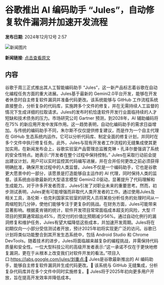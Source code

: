 # ​谷歌推出 AI 编码助手 “Jules”，自动修复软件漏洞并加速开发流程

**发布日期**: 2024年12月12号 2:57

![新闻图片](https://upload.chinaz.com/2024/1212/6386959780870685218121966.png)

**新闻链接**: [点击查看原文](https://www.aibase.com/zh/news/13900)

## 内容

谷歌于周三正式推出其人工智能编码助手 “Jules”，这一新产品标志着谷歌在自动化编程任务方面的重大进展。Jules基于最新的 Gemini2.0平台开发，能够在开发者休息时自主修复软件漏洞并准备代码更改。该系统能够与 GitHub 工作流程系统直接整合，分析复杂的代码库，实施跨多个文件的修复，并在无需持续人工监督的情况下生成详细的拉取请求。Jules的发布时机恰逢软件开发行业面临持续的人才短缺和技术债务的压力。市场研究公司 Gartner 预测，到2028年，AI 辅助编码将在75% 的新应用开发中发挥作用。这一趋势表明，自动化编码助手的需求日益增加。与传统的编码助手不同，朱尔斯不仅仅提供修复建议，而是作为一个自主代理在 GitHub 生态系统内运作。它可以分析代码库、制定全面的修复计划，并同时在多个文件中执行修复任务。此外，Jules与现有开发者工作流程的无缝集成使其更加实用。在新闻发布会上，谷歌实验室产品管理总监雅克琳・孔泽尔曼强调了系统的安全性特点。她表示:“开发者在整个过程中保持控制。” Jules在采取行动前会提出建议计划，用户可以实时监控其代码编写进展，并在合并任何更改之前必须获得明确批准，确保开发过程中的人类监督。Jules不仅是一个编码助手，它也是谷歌更大愿景中的一部分，该愿景是打造能够自主运作的 AI 代理，同时保持人类的监督。该系统由谷歌最新的大型语言模型 Gemini2.0驱动，显著提升了代码理解和生成能力。对于许多开发者而言，Jules引发了对职业未来的重要思考。然而，初步测试表明，Jules更有可能增强而非取代人类开发者的工作。通过使用Jules及相关工具，洛伦斯・伯克利国家实验室的研究人员将某些分析任务的处理时间从一周缩短到几分钟，使他们能够专注于更复杂的挑战。在财务方面，Jules可能带来显著影响。根据麦肯锡的统计，软件开发项目常常面临成本超支的风险，大型 IT 项目的预算通常超出45%，而交付的价值比预期减少56%。通过自动化例行的漏洞修复和维护任务，Jules有望大幅降低这些成本，并加速开发周期。Jules将在初期仅向一小部分受信测试者开放，预计2025年初将实现更广泛的访问。谷歌已计划将类似功能整合到其开发生态系统中，包括 Android Studio 和 Chrome DevTools。随着技术的进步，Jules将面临越来越复杂的编程挑战，并需保持代码质量和安全性。一位大型科技公司的高级开发者表示:“这一承诺不仅在于更快地修复漏洞，更在于从根本上改变我们对软件开发的看法。”项目入口:https://labs.google.com/jules/划重点:🌟 Jules是谷歌最新推出的 AI 编码助手，能够自主修复软件漏洞并生成代码更改。🔧 该系统与 GitHub 无缝集成，分析复杂代码库并在多个文件中同时实施修复。📅 Jules将于2025年初向更多用户开放，旨在提高开发效率并降低成本。
